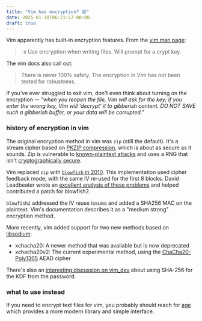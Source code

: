 ```yaml
---
title: "Vim has encryption? 😧"
date: 2025-01-10T06:21:57-08:00
draft: true
---
```


Vim apparently has built-in encryption features. From the [vim man page](https://linuxcommand.org/lc3_man_pages/vim1.html):

> -x  Use encryption when writing files.  Will prompt for  a crypt key.

The vim docs also call out:

> There is never 100% safety.  The encryption in Vim has not been tested for robustness.

If you've ever struggled to exit vim, don't even think about turning on the encryption -- *"when you reopen the file, Vim will ask for the key; if you enter the wrong key, Vim will 'decrypt' it to gibberish content. DO NOT SAVE such a gibberish buffer, or your data will be corrupted."*

### history of encryption in vim

The original encryption method in vim was `zip` (still the default). It's a stream cipher based on [PKZIP compression](https://en.wikipedia.org/wiki/PKZIP), which is about as secure as it sounds. Zip is vulnerable to [known-plaintext attacks](https://github.com/kimci86/bkcrack) and uses a RNG that isn't [cryptographically secure](https://math.ucr.edu/~mike/zipattacks.pdf).


Vim replaced `zip` with [`blowfish` in 2010](https://github.com/vim/vim/commit/40e6a71c6777242a254f1748766aa0e60764ebb3). This implementation used cipher feedback mode, with the same IV re-used for the first 8 blocks. David Leadbeater wrote an [excellent analysis of these problems](https://dgl.cx/2014/10/vim-blowfish) and helped contributed a patch for blowfish2.

`blowfish2` addressed the IV reuse issues and added a SHA256 MAC on the plaintext. Vim's documentation describes it as a "medium strong" encryption method. 

More recently, vim added support for two new methods based on [libsodium](https://doc.libsodium.org/):
- xchacha20: A newer method that was available but is now deprecated
- xchacha20v2: The current experimental method, using the [ChaCha20-Poly1305](https://en.wikipedia.org/wiki/ChaCha20-Poly1305) AEAD cipher

There's also an [interesting discussion on vim_dev](https://groups.google.com/g/vim_dev/c/EQWqj5OuR58) about using SHA-256 for the KDF from the password. 


### what to use instead
If you need to encrypt text files for vim, you probably should reach for [age](https://github.com/FiloSottile/age) which provides a more modern library and simple interface.
